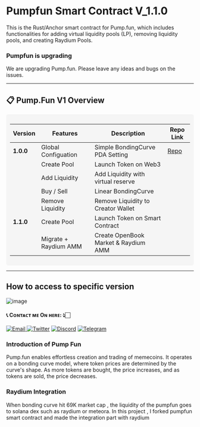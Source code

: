 # Pumpfun Smart Contract V_1.1.0
This is the Rust/Anchor smart contract for Pump.fun, which includes functionalities for adding virtual liquidity pools (LP), removing liquidity pools, and creating Raydium Pools.

### Pumpfun is upgrading

We are upgrading Pump.fun.
Please leave any ideas and bugs on the issues.

---

## 📋 **Pump.Fun V1 Overview**  

<div style="background-color: #f5f5f5; padding: 10px; border-radius: 5px;">

| **Version**             | **Features**                                          | **Description**                              | **Repo Link**                                                                |
|-------------------------|-------------------------------------------------------|----------------------------------------------|------------------------------------------------------------------------------|
| **1.0.0**               | Global Configuation                                   | Simple BondingCurve PDA Setting              | [Repo](https://github.com/wizasol/Ether-Volume-Bot-v1)                       |
|                         | Create Pool                                           | Launch Token on Web3                         |                                                                              |
|                         | Add Liquidity                                         | Add Liquidity with virtual reserve           |                                                                              |
|                         | Buy / Sell                                            | Linear BondingCurve                          |                                                                              |
|                         | Remove Liquidity                                      | Remove Liquidity to Creator Wallet           |                                                                              |
| **1.1.0**               | Create Pool                                           | Launch Token on Smart Contract               |                                                                              |
|                         | Migrate + Raydium AMM                                 | Create OpenBook Market & Raydium AMM         |                                                                              |


</div>

---

## How to access to specific version

![image](https://github.com/user-attachments/assets/80c5c9a3-2138-478d-b206-96d0fd1b161f)


<h4> 📞 Cᴏɴᴛᴀᴄᴛ ᴍᴇ Oɴ ʜᴇʀᴇ: 👆🏻 </h4>

<p> 
    <a href="mailto:nakao95911@gmail.com" target="_blank">
        <img alt="Email"
        src="https://img.shields.io/badge/Email-00599c?style=for-the-badge&logo=gmail&logoColor=white"/>
    </a>
     <a href="https://x.com/_wizardev" target="_blank"><img alt="Twitter"
        src="https://img.shields.io/badge/Twitter-000000?style=for-the-badge&logo=x&logoColor=white"/></a>
    <a href="https://discordapp.com/users/471524111512764447" target="_blank"><img alt="Discord"
        src="https://img.shields.io/badge/Discord-7289DA?style=for-the-badge&logo=discord&logoColor=white"/></a>
    <a href="https://t.me/wizardev" target="_blank"><img alt="Telegram"
        src="https://img.shields.io/badge/Telegram-26A5E4?style=for-the-badge&logo=telegram&logoColor=white"/></a>
</p>

### Introduction of Pump Fun
Pump.fun enables effortless creation and trading of memecoins. It operates on a bonding curve model, where token prices are determined by the curve's shape. As more tokens are bought, the price increases, and as tokens are sold, the price decreases.

### Raydium Integration
When bonding curve hit 69K market cap , the liquidity of the pumpfun goes to solana dex such as raydium or meteora.
In this project , I forked pumpfun smart contract and made the integration part with raydium
